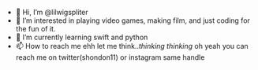 - 👋 Hi, I’m @lilwigspliter
- 👀 I’m interested in playing video games, making film, and just coding for the fun of it.
- 🌱 I’m currently learning swift and python
- 📫 How to reach me ehh let me think..*thinking* *thinking* oh yeah you can reach me on twitter(shondon11) or instagram same handle
